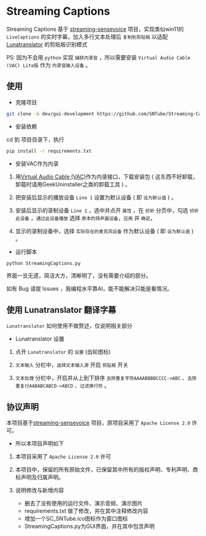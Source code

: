 # Streaming Captions

Streaming Captions 基于 [streaming-sensevoice](https://github.com/pengzhendong/streaming-sensevoice) 项目，实现类似win11的 `LiveCaptions` 的实时字幕，加入多行文本处理后 `复制到剪贴板` 以适配 [Lunatranslator](https://github.com/HIllya51/LunaTranslator) 的剪贴板识别模式

PS: 因为不会用 `python` 实现 `捕获内录音` ，所以需要安装 `Virtual Audio Cable (VAC) Lite版` 作为 `内录音输入设备` 。

## 使用

- 克隆项目

```bash
git clone -b dev/gui-development https://github.com/SNTube/Streaming-Captions.git
```

- 安装依赖

cd 到 项目目录下，执行

```bash
pip install -r requirements.txt
```

- 安装VAC作为内录

1. 用[Virtual Audio Cable (VAC)](https://vac.muzychenko.net/en/)作为内录接口，下载安装包 ( 这东西不好卸载，卸载时请用GeekUninstaller之类的卸载工具 ) 。

2. 把安装后显示的播放设备 `Line 1` 设置为默认设备 ( 即 `设为默认值` ) 。

3. 安装后显示的录制设备 `Line 1` ，选中并点开 `属性` ，在 `侦听` 分页中，勾选 `侦听此设备` ，`通过此设备播放` 选择 `原本的扬声器设备`，`应用` 并 `确定`。

4. 显示的录制设备中，选择 `实际存在的麦克风设备` 作为默认设备 ( 即 `设为默认值` ) 。

- 运行脚本

```bash
python StreamingCaptions.py
```
界面一览无遗，简洁大方，清晰明了，没有需要介绍的部分。

如有 Bug 请提 Issues ，我编程水平靠AI，能不能解决只能是看情况。 

## 使用 Lunatranslator 翻译字幕

 `Lunatranslator` 如何使用不做赘述，仅说明相关部分

-  Lunatranslator 设置

1. 点开 `Lunatranslator` 的 `设置` (齿轮图标) 

2. `文本输入` 分栏中，`选择文本输入源` 开启 `剪贴板` 开关

3. `文本处理` 分栏中，开启并从上到下排序 `去除重复字符AAAABBBBCCCC->ABC` 、`去除重复行AABABCABCD->ABCD` 、`过滤换行符` 。

## 协议声明

本项目基于[streaming-sensevoice](https://github.com/pengzhendong/streaming-sensevoice) 项目，原项目采用了 `Apache License 2.0` 许可。

- 所以本项目声明如下

1. 本项目采用了 `Apache License 2.0` 许可

2. 本项目中，保留的所有原始文件，已保留其中所有的版权声明、专利声明、商标声明及归属声明。

3. 说明修改与新增内容
	* 删去了没有使用的运行文件、演示音频、演示图片
	* requirements.txt 做了修改，并在其中注释修改内容
	* 增加一个SC_SNTube.ico图标作为窗口图标
	* StreamingCaptions.py为GUI界面，并在其中包含声明
